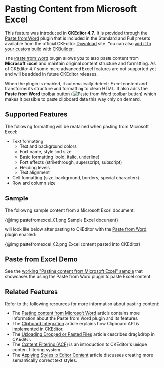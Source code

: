 <!--
Copyright (c) 2003-2016, CKSource - Frederico Knabben. All rights reserved.
For licensing, see LICENSE.md.
-->

# Pasting Content from Microsoft Excel

<p class="requirements">
    This feature was introduced in <strong>CKEditor 4.7</strong>. It is provided through the <a href="http://ckeditor.com/addon/pastefromword">Paste from Word</a> plugin that is included in the Standard and Full presets available from the official CKEditor <a href="http://ckeditor.com/download">Download</a> site. You can also <a href="#!/guide/dev_plugins">add it to your custom build</a> with <a href="http://ckeditor.com/builder">CKBuilder</a>.
</p>

The [Paste from Word](http://ckeditor.com/addon/pastefromword) plugin allows you to also paste content from **Microsoft Excel** and maintain original content structure and formatting. As of CKEditor 4.7 some more advanced Excel features are not supported yet and will be added in future CKEditor releases.

When the plugin is enabled, it automatically detects Excel content and transforms its structure and formatting to clean HTML. It also adds the **Paste from Word** toolbar button (<img src="guides/dev_pastefromword/pastefromword-button.png" alt="Paste from Word toolbar button" style="vertical-align: bottom;">) which makes it possible to paste clipboard data this way only on demand.

## Supported Features

The following formatting will be reatained when pasting from Microsoft Excel:

* Text formatting
    * Text and background colors
    * Font name, style and size
    * Basic formatting (bold, italic, underline)
    * Font effects (strikethrough, superscript, subscript)
    * Heading levels
    * Text alignment
* Cell formatting (size, background, borders, special characters)
* Row and column size

## Sample

The following sample content from a Microsoft Excel document:

{@img pastefromexcel_01.png Sample Excel document}

will look like below after pasting to CKEditor with the [Paste from Word](http://ckeditor.com/addon/pastefromword) plugin enabled:

{@img pastefromexcel_02.png Excel content pasted into CKEditor}

## Paste from Excel Demo

See the [working "Pasting content from Microsoft Excel" sample](http://sdk.ckeditor.com/samples/pastefromexcel.html) that showcases the using the Paste from Word plugin to paste Excel content.

## Related Features

Refer to the following resources for more information about pasting content:

* The [Pasting content from Microsoft Word](#!/guide/dev_pastefromword) article contains more information about the Paste from Word plugin and its features.
* The [Clipboard Integration](#!/guide/dev_clipboard) article explains how Clipboard API is implemented in CKEditor.
* The [Uploading Dropped or Pasted Files](#!/guide/dev_file_upload) article describes drag&drop in CKEditor.
* The [Content Filtering (ACF)](#!/guide/dev_acf) is an introduction to CKEditor's unique content filtering system.
* The [Applying Styles to Editor Content](#!/guide/dev_styles) article discusses creating more semantically correct text styles.

